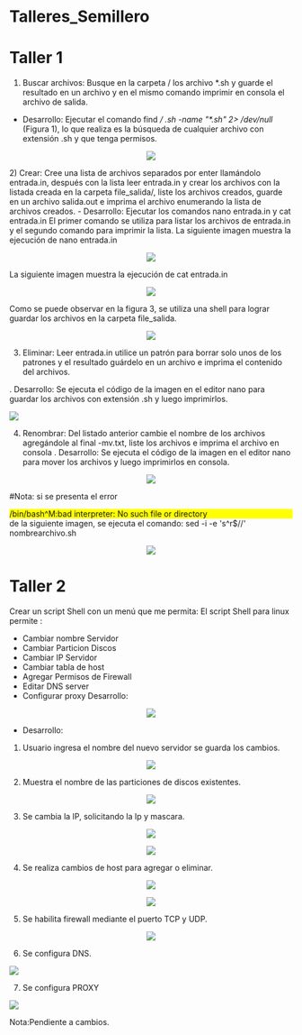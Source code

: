 # Talleres_Semillero
# Taller 1
 1) Buscar archivos: Busque en la carpeta / los archivo *.sh y guarde el resultado en un
archivo y en el mismo comando imprimir en consola el archivo de salida.
 - Desarrollo: Ejecutar el comando find _/ .sh -name "*.sh" 2> /dev/null_ (Figura 1), lo que realiza es la búsqueda de cualquier archivo con extensión .sh y que tenga permisos. 
<p align="center">
<img src="https://github.com/NorelyJ/Talleres_Semillero/blob/f1e9ea54187317e3e95cd7795cb855976fd9b284/Taller1_SO/Taller1.SO.PNG" >
</p>
 2) Crear: Cree una lista de archivos separados por enter llamándolo entrada.in,
después con la lista leer entrada.in y crear los archivos con la listada
creada en la carpeta file_salida/, liste los archivos creados, guarde en un
archivo salida.out e imprima el archivo enumerando la lista de archivos
creados.
- Desarrollo: Ejecutar los comandos nano entrada.in y cat entrada.in
El primer comando se utiliza para listar los archivos de entrada.in y el segundo comando para imprimir la lista.
La siguiente imagen muestra la ejecución de nano entrada.in
<p align="center">
<img src="https://github.com/NorelyJ/Talleres_Semillero/blob/f1e9ea54187317e3e95cd7795cb855976fd9b284/Taller1_SO/Taller1.1.SO.PNG" >
</p>
La siguiente imagen muestra la ejecución de cat entrada.in
<p align="center">
<img src="https://github.com/NorelyJ/Talleres_Semillero/blob/f1e9ea54187317e3e95cd7795cb855976fd9b284/Taller1_SO/Taller1.2.SO.PNG">
</p>

Como se puede observar en la figura 3, se utiliza una shell para lograr guardar los archivos en la carpeta file_salida.
<p align="center">
<img src="https://github.com/NorelyJ/Talleres_Semillero/blob/f1e9ea54187317e3e95cd7795cb855976fd9b284/Taller1_SO/Taller1.3.SO.PNG" >
</p>

 
 3) Eliminar: Leer entrada.in utilice un patrón para borrar solo unos de los patrones y
el resultado guárdelo en un archivo e imprima el contenido del archivos.

. Desarrollo: Se ejecuta el código de la imagen en el editor nano para guardar los archivos con extensión .sh y luego imprimirlos. 

<img src="https://github.com/NorelyJ/Talleres_Semillero/blob/27e44aa3772018a396628cc3b472b5215d20d3ae/Taller1_SO/Taller1_Eliminarsh.PNG" >



 4) Renombrar: Del listado anterior cambie el nombre de los archivos agregándole al
final -mv.txt, liste los archivos e imprima el archivo en consola
. Desarrollo: Se ejecuta el código de la imagen en el editor nano para mover los archivos y luego imprimirlos en consola.

<p align="center">
<img src="https://github.com/NorelyJ/Talleres_Semillero/blob/27e44aa3772018a396628cc3b472b5215d20d3ae/Taller1_SO/mv_taller1.PNG" >
</p>

#Nota: si se presenta el error <div style="background-color:#FFFF00"> /bin/bash^M:bad interpreter: No such file or directory</div> de la siguiente imagen, se ejecuta el comando: sed -i -e 's^r$//' nombrearchivo.sh
<p align="center">
<img src="https://github.com/NorelyJ/Talleres_Semillero/blob/27e44aa3772018a396628cc3b472b5215d20d3ae/Taller1_SO/Falla_Taller1.PNG " >
</p>

# Taller 2
Crear un script Shell con un menú que me permita:
El script Shell para linux permite :
- Cambiar nombre Servidor
- Cambiar Particion Discos
- Cambiar IP Servidor
- Cambiar tabla de host
- Agregar Permisos de Firewall
- Editar DNS server
- Configurar proxy
Desarrollo:

<p align="center">
<img src="https://github.com/NorelyJ/Talleres_Semillero/blob/ae1c7fe327b2a0586ffb20e00132e5ee5ea37792/Taller2_SO/Menu.PNG " >
</p>

- Desarrollo: 
1) Usuario ingresa el nombre del nuevo servidor se guarda los cambios.

<p align="center">
<img src="https://github.com/NorelyJ/Talleres_Semillero/blob/ae1c7fe327b2a0586ffb20e00132e5ee5ea37792/Taller2_SO/1.Nombre_Servidor.PNG">
</p>

2) Muestra el nombre de las particiones de discos existentes.

<p align="center">
<img src="https://github.com/NorelyJ/Talleres_Semillero/blob/277e6a80f384b8c98f338589b5d4f201dcf373e4/Taller2_SO/2.Particion.PNG">
</p>

3) Se cambia la IP, solicitando la Ip y mascara.

<p align="center">
<img src="https://github.com/NorelyJ/Talleres_Semillero/blob/ae1c7fe327b2a0586ffb20e00132e5ee5ea37792/Taller2_SO/3.Ip_a.PNG">
</p>

<p align="center">
<img src="https://github.com/NorelyJ/Talleres_Semillero/blob/ae1c7fe327b2a0586ffb20e00132e5ee5ea37792/Taller2_SO/3.Ip_b.PNG">
</p>

4) Se realiza cambios de host para agregar o eliminar.

<p align="center">
<img src="https://github.com/NorelyJ/Talleres_Semillero/blob/ae1c7fe327b2a0586ffb20e00132e5ee5ea37792/Taller2_SO/4.1.Tablahost.PNG">
</p>

<p align="center">
<img src=" https://github.com/NorelyJ/Talleres_Semillero/blob/ae1c7fe327b2a0586ffb20e00132e5ee5ea37792/Taller2_SO/4.Tablahost.PNG">
</p>


5) Se habilita firewall mediante el puerto TCP y UDP.
<p align="center">
<img src="https://github.com/NorelyJ/Talleres_Semillero/blob/38609e7b0228d2c04f6298949735f661cda56278/Taller2_SO/5.Firewall.PNG">
</p>

6) Se configura DNS.

<img src="https://github.com/NorelyJ/Talleres_Semillero/blob/38609e7b0228d2c04f6298949735f661cda56278/Taller2_SO/6.DNS.PNG">


7) Se configura PROXY

<img src="https://github.com/NorelyJ/Talleres_Semillero/blob/38609e7b0228d2c04f6298949735f661cda56278/Taller2_SO/7.Proxy.PNG">





Nota:Pendiente a cambios.
